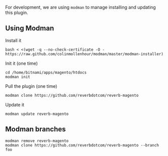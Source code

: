 For development, we are using `modman` to manage installing and updating this plugin.

## Using Modman

Install it

    bash < <(wget -q --no-check-certificate -O - https://raw.github.com/colinmollenhour/modman/master/modman-installer)

Init it (one time)

    cd /home/bitnami/apps/magento/htdocs
    modman init

Pull the plugin (one time)

    modman clone https://github.com/reverbdotcom/reverb-magento

Update it

    modman update reverb-magento

## Modman branches

    modman remove reverb-magento
    modman clone https://github.com/reverbdotcom/reverb-magento --branch foo
